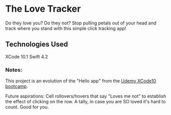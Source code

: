 
# The Love Tracker

Do they love you? Do they not? Stop pulling petals out of your head and track where you stand with this simple click tracking app!

## Technologies Used

XCode 10.1
Swift 4.2

### Notes:

This project is an evolution of the "Hello app" from the [Udemy XCode10 bootcamp](https://www.udemy.com/course/the-10-day-iphone-app-bootcamp-new-ios-12-and-xcode-10).

Future aspirations: Cell rollovers/hovers that say "Loves me not" to establish the effect of clicking on the row. A tally, in case you are SO loved it's hard to count. Good for you.
